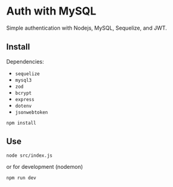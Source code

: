 # Auth with MySQL

Simple authentication with Nodejs, MySQL, Sequelize, and JWT.

## Install

Dependencies:

- `sequelize`
- `mysql3`
- `zod`
- `bcrypt`
- `express`
- `dotenv`
- `jsonwebtoken`

```
npm install
```

## Use

```
node src/index.js
```

or for development (nodemon)

```
npm run dev
```
